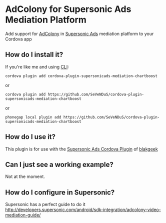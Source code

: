 # AdColony for Supersonic Ads Mediation Platform
Add support for [AdColony](https://www.chartboost.com/) in [Supersonic Ads](https://www.supersonic.com/) mediation platform to your Cordova app

## How do I install it? ##

If you're like me and using [CLI](http://cordova.apache.org/):
```
cordova plugin add cordova-plugin-supersonicads-mediation-chartboost
```

or

```
cordova plugin add https://github.com/SeVeNDuS/cordova-plugin-supersonicads-mediation-chartboost
```

or

```
phonegap local plugin add https://github.com/SeVeNDuS/cordova-plugin-supersonicads-mediation-chartboost
```

## How do I use it? ##
This plugin is for use with the [Supersonic Ads Cordova Plugin](https://github.com/blakgeek/cordova-plugin-supersonicads/blob/master/README.md) of [blakgeek](https://github.com/blakgeek)

## Can I just see a working example?
Not at the moment.  

## How do I configure in Supersonic?
Supersonic has a perfect guide to do it 
http://developers.supersonic.com/android/sdk-integration/adcolony-video-mediation-guide/